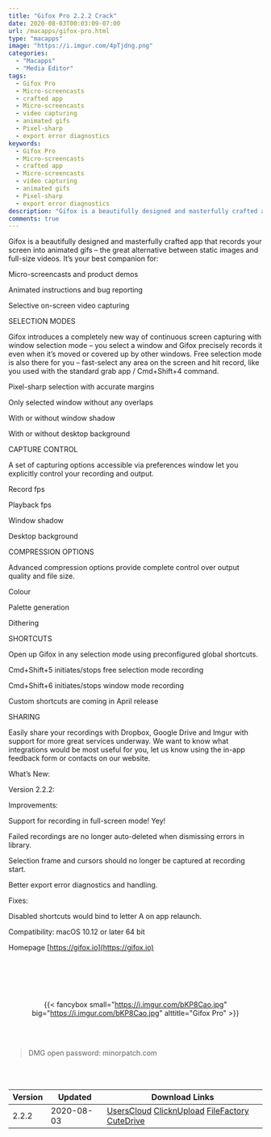 ```yaml
---
title: "Gifox Pro 2.2.2 Crack"
date: 2020-08-03T00:03:09-07:00
url: /macapps/gifox-pro.html
type: "macapps"
image: "https://i.imgur.com/4pTjdng.png"
categories:
  - "Macapps"
  - "Media Editor"
tags:
  - Gifox Pro
  - Micro-screencasts
  - crafted app
  - Micro-screencasts
  - video capturing
  - animated gifs
  - Pixel-sharp
  - export error diagnostics
keywords:
  - Gifox Pro
  - Micro-screencasts
  - crafted app
  - Micro-screencasts
  - video capturing
  - animated gifs
  - Pixel-sharp
  - export error diagnostics
description: "Gifox is a beautifully designed and masterfully crafted app that records your screen into animated gifs – the great alternative between static images and full-size videos"
comments: true
---
```


Gifox is a beautifully designed and masterfully crafted app that records your screen into animated gifs – the great alternative between static images and full-size videos. It’s your best companion for:

Micro-screencasts and product demos

Animated instructions and bug reporting

Selective on-screen video capturing


SELECTION MODES

Gifox introduces a completely new way of continuous screen capturing with window selection mode – you select a window and Gifox precisely records it even when it’s moved or covered up by other windows. Free selection mode is also there for you – fast-select any area on the screen and hit record, like you used with the standard grab app / Cmd+Shift+4 command.

Pixel-sharp selection with accurate margins

Only selected window without any overlaps

With or without window shadow

With or without desktop background

CAPTURE CONTROL

A set of capturing options accessible via preferences window let you explicitly control your recording and output.

Record fps

Playback fps

Window shadow

Desktop background

COMPRESSION OPTIONS

Advanced compression options provide complete control over output quality and file size.



Colour

Palette generation

Dithering

SHORTCUTS

Open up Gifox in any selection mode using preconfigured global shortcuts.



Cmd+Shift+5 initiates/stops free selection mode recording

Cmd+Shift+6 initiates/stops window mode recording

Custom shortcuts are coming in April release

SHARING


Easily share your recordings with Dropbox, Google Drive and Imgur with support for more great services underway. We want to know what integrations would be most useful for you, let us know using the in-app feedback form or contacts on our website.



What’s New:



Version 2.2.2:

Improvements:



Support for recording in full-screen mode! Yey!

Failed recordings are no longer auto-deleted when dismissing errors in library.

Selection frame and cursors should no longer be captured at recording start.

Better export error diagnostics and handling.

Fixes:



Disabled shortcuts would bind to letter A on app relaunch.

Compatibility: macOS 10.12 or later 64 bit

Homepage [https://gifox.io](https://gifox.io)

<br/>
<br/>
<script async src="https://pagead2.googlesyndication.com/pagead/js/adsbygoogle.js"></script>
<ins class="adsbygoogle"
     style="display:block; text-align:center;"
     data-ad-layout="in-article"
     data-ad-format="fluid"
     data-ad-client="ca-pub-8746275014476192"
     data-ad-slot="5144997159"></ins>
<script>
     (adsbygoogle = window.adsbygoogle || []).push({});
</script>
<br/>
<br/>


<center>

{{< fancybox small="https://i.imgur.com/bKP8Cao.jpg" big="https://i.imgur.com/bKP8Cao.jpg" alttitle="Gifox Pro" >}}

</center>

<br/>
<br/>


> DMG open password: minorpatch.com

<br/>

<br/>
<div id="history_version" class="history_version">

| Version | Updated | Download Links |
| ---- | ---- | ---- |
| 2.2.2 | 2020-08-03 | [UsersCloud](https://ouo.io/xCFWHJY)   [ClicknUpload](https://ouo.io/vO9ppI)   [FileFactory](https://ouo.io/Yipi6O)   [CuteDrive](https://ouo.io/wzcofU) |

</div>
